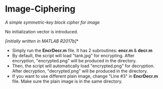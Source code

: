 # Image-Ciphering
*A simple symmetric-key block cipher for image*

No initialization vector is introduced.

*[initially written in MATLAB R2017b]**
- Simply run the **EncrDecr.m** file. It has 2 subroutines: **encr.m** & **decr.m**
- By default, the script will load "tank.jpg" for encrypting. After encryption, "encrypted.png" will be produced in the directory.
- Then, the script will automatically load "encrypted.png" for decryption. After decryption, "decrypted.png" will be produced in the directory.
- If you want to use different plain image, change "Line #3" in **EncrDecr.m** file. Make sure the plain image is in the same directory.
